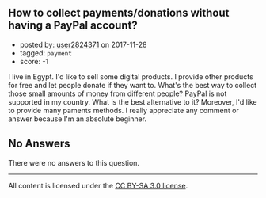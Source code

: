## How to collect payments/donations without having a PayPal account?

- posted by: [user2824371](https://stackexchange.com/users/3362977/user2824371) on 2017-11-28
- tagged: `payment`
- score: -1

<p>I live in Egypt. I'd like to sell some digital products. I provide other products for free and let people donate if they want to. What's the best way to collect those small amounts of money from different people? PayPal is not supported in my country. What is the best alternative to it? Moreover, I'd like to provide many paments methods. I really appreciate any comment or answer because I'm an absolute beginner.</p>


## No Answers

There were no answers to this question.


---

All content is licensed under the [CC BY-SA 3.0 license](https://creativecommons.org/licenses/by-sa/3.0/).
